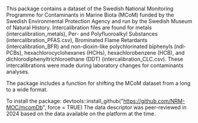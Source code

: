 This package contains a dataset of the Swedish National Monitoring Programme for Contaminants in Marine Biota (MCoM) funded by the Swedish Environmental Protection Agency and run by the Swedish Museum of Natural History. 
Intercalibration files are found for metals (intercalibration_metals), Per- and Polyfluoroalkyl Substances (intercalibration_PFAS.csv), Brominated Flame Retardants (intercalibration_BFR) and non-dioxin-like polychlorinated biphenyls (ndl-PCBs), hexachlorocyclohexanes (HCHs), hexachlorobenzene (HCB), and dichlorodiphenyltrichloroethane (DDT) (intercalibration_CLC.csv). These intercalibrations were made during laboratory changes for contaminants analyses. 

The package includes a function for shifting the MCoM dataset from a long to a wide format. 

To install the package: devtools::install_github("https://github.com/NRM-MOC/mcomDb", force = TRUE)
The data descriptor was peer-reviewed in 2024 based on the data available on the platform at the time.
